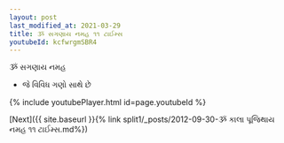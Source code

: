 ```yaml
---
layout: post
last_modified_at: 2021-03-29
title: ૐ સગણાય નમહ ૧૧ ટાઈમ્સ
youtubeId: kcfwrgmSBR4
---
```

 
 
 ૐ સગણાય નમહ  
 
 -  જે વિવિધ ગણો સાથે છે 
 
  
 
  
 
 
 
 
 
 


{% include youtubePlayer.html id=page.youtubeId %}
 
[Next]({{ site.baseurl }}{% link  split1/_posts/2012-09-30-ૐ કાલા પૂજિથાય નમહ ૧૧ ટાઈમ્સ.md%})
 
